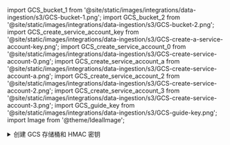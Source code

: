 import GCS_bucket_1 from '@site/static/images/integrations/data-ingestion/s3/GCS-bucket-1.png';
import GCS_bucket_2 from '@site/static/images/integrations/data-ingestion/s3/GCS-bucket-2.png';
import GCS_create_service_account_key from '@site/static/images/integrations/data-ingestion/s3/GCS-create-a-service-account-key.png';
import GCS_create_service_account_0 from '@site/static/images/integrations/data-ingestion/s3/GCS-create-service-account-0.png';
import GCS_create_service_account_a from '@site/static/images/integrations/data-ingestion/s3/GCS-create-service-account-a.png';
import GCS_create_service_account_2 from '@site/static/images/integrations/data-ingestion/s3/GCS-create-service-account-2.png';
import GCS_create_service_account_3 from '@site/static/images/integrations/data-ingestion/s3/GCS-create-service-account-3.png';
import GCS_guide_key from '@site/static/images/integrations/data-ingestion/s3/GCS-guide-key.png';
import Image from '@theme/IdealImage';

<details>
    <summary>创建 GCS 存储桶和 HMAC 密钥</summary>

### ch_bucket_us_east1 {#ch_bucket_us_east1}

<Image size="md" img={GCS_bucket_1} alt="在 US East 1 创建 GCS 存储桶" border />

### ch_bucket_us_east4 {#ch_bucket_us_east4}

<Image size="md" img={GCS_bucket_2} alt="在 US East 4 创建 GCS 存储桶" border />

### 生成访问密钥 {#generate-an-access-key}

### 创建服务账号 HMAC 密钥和秘密 {#create-a-service-account-hmac-key-and-secret}

打开 **Cloud Storage > 设置 > 互操作性**，然后选择现有的 **访问密钥**，或者 **为服务账号创建密钥**。本指南涵盖为新服务账号创建新密钥的路径。

<Image size="md" img={GCS_create_service_account_key} alt="在 GCS 中生成服务账号 HMAC 密钥" border />

### 添加新服务账号 {#add-a-new-service-account}

如果这是一个没有现有服务账号的项目，请 **创建新账号**。

<Image size="md" img={GCS_create_service_account_0} alt="在 GCS 中添加新服务账号" border />

创建服务账号有三个步骤。在第一步中，给账号一个有意义的名称、ID 和描述。

<Image size="md" img={GCS_create_service_account_a} alt="在 GCS 中定义新服务账号名称和 ID" border />

在互操作性设置对话框中，推荐 IAM 角色 **存储对象管理员** 角色；在第二步中选择该角色。

<Image size="md" img={GCS_create_service_account_2} alt="在 GCS 中选择 IAM 角色存储对象管理员" border />

第三步是可选的，本指南中未使用。您可以根据您的策略允许用户具有这些权限。

<Image size="md" img={GCS_create_service_account_3} alt="在 GCS 中配置新服务账号的附加设置" border />

服务账号 HMAC 密钥将会显示。请保存这些信息，因为它将在 ClickHouse 配置中使用。

<Image size="md" img={GCS_guide_key} alt="检索生成的 GCS HMAC 密钥" border />

</details>
